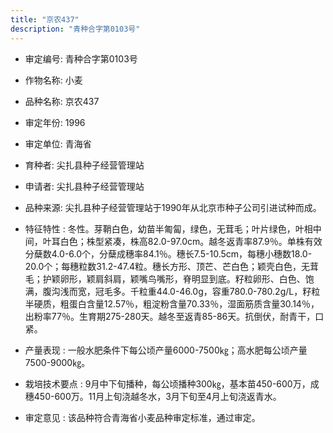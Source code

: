 ```yaml
---
title: "京农437"
description: "青种合字第0103号"
---
```

* 审定编号:  青种合字第0103号

*  作物名称:  小麦

*  品种名称:  京农437

*  审定年份:  1996

*  审定单位:  青海省

* 育种者:  尖扎县种子经营管理站

*  申请者:  尖扎县种子经营管理站

*  品种来源:  尖扎县种子经营管理站于1990年从北京市种子公司引进试种而成。

*  特征特性 : 
冬性。芽鞘白色，幼苗半匍匐，绿色，无茸毛；叶片绿色，叶相中间，叶耳白色；株型紧凑，株高82.0-97.0cm。越冬返青率87.9％。单株有效分蘖数4.0-6.0个，分蘖成穗率84.1％。穗长7.5-10.5cm，每穗小穗数18.0-20.0个；每穗粒数31.2-47.4粒。穗长方形、顶芒、芒白色；颖壳白色，无茸毛；护颖卵形，颖肩斜肩，颖嘴鸟嘴形，脊明显到底。籽粒卵形、白色、饱满，腹沟浅而宽，冠毛多。千粒重44.0-46.0g，容重780.0-780.2g/L，籽粒半硬质，粗蛋白含量12.57％，粗淀粉含量70.33％，湿面筋质含量30.14％，出粉率77％。生育期275-280天。越冬至返青85-86天。抗倒伏，耐青干，口紧。
 
*  产量表现 : 
一般水肥条件下每公顷产量6000-7500㎏；高水肥每公顷产量7500-9000㎏。

*  栽培技术要点 : 
9月中下旬播种，每公顷播种300㎏，基本苗450-600万，成穗450-600万。11月上旬浇越冬水，3月下旬至4月上旬浇返青水。

*  审定意见 : 
该品种符合青海省小麦品种审定标准，通过审定。
